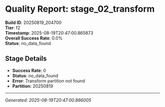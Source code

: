 # Quality Report: stage_02_transform

**Build ID**: 20250819_204700  
**Tier**: f2  
**Timestamp**: 2025-08-19T20:47:00.865873  
**Overall Success Rate**: 0.0%  
**Status**: no_data_found

## Stage Details

- **Success Rate**: 0
- **Status**: no_data_found
- **Error**: Transform partition not found
- **Partition**: 20250819

---
*Generated: 2025-08-19T20:47:00.866005*
